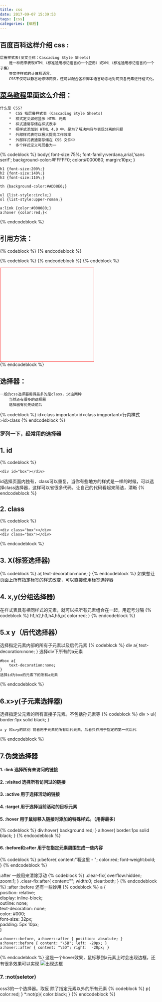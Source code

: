 ```yaml
---
title: css
date: 2017-09-07 15:39:53
tags: [css]
categories: [编程]
---
```



## 百度百科这样介绍 css :
	层叠样式表(英文全称：Cascading Style Sheets)
		是一种用来表现HTML（标准通用标记语言的一个应用）或XML（标准通用标记语言的一个子集）
		等文件样式的计算机语言。
		CSS不仅可以静态地修饰网页，还可以配合各种脚本语言动态地对网页各元素进行格式化。

## [菜鸟教程](http://www.runoob.com/css/css-intro.html)里面这么介绍：
	什么是 CSS?
		*  CSS 指层叠样式表 (Cascading Style Sheets)
		*  样式定义如何显示 HTML 元素
		*  样式通常存储在样式表中
		*  把样式添加到 HTML 4.0 中，是为了解决内容与表现分离的问题
		*  外部样式表可以极大提高工作效率
		*  外部样式表通常存储在 CSS 文件中
		*  多个样式定义可层叠为一

{% codeblock %}
	body{
		font-size:75%;
		font-family:verdana,arial,'sans serif';
		background-color:#FFFFF0;
		color:#000080;
		margin:10px;
	}

	h1 {font-size:200%;}
	h2 {font-size:140%;}
	h3 {font-size:110%;}

	th {background-color:#ADD8E6;}

	ul {list-style:circle;}
	ol {list-style:upper-roman;}

	a:link {color:#000080;}
	a:hover {color:red;}<
{% endcodeblock %}

## 引用方法：
{% codeblock %}
	<link href="../css/index.css" type="text/css">
{% endcodeblock %}

{% codeblock %}
	<style>
		body{
			margin:0;
			padding:0;
			font-size:14px;
		}
	</style>
{% endcodeblock %}
{% codeblock %}
	<div class="box" style="width:300px;height:300px"></div>
{% endcodeblock %}

## 选择器：
	一般的css选择器用得最多的是class，id这两种
		当然还有很多的选择器
		选择器有优先级前后 
{% codeblock %}
	id>class  important>id>class  imgportant>行内样式>id>class
{% endcodeblock %}

### 罗列一下，经常用的选择器

## 1. id
{% codeblock %}
	<style>
		#box{
			width:100px;
			height:100px;
			border:1px solid red;
		}
	</style>


	<div id="box"></div>
id选择页面内独有，class可以重复，当你有些地方的样式是一样的时候，可以选择class选择器，这样可以省很多代码。让自己的代码看起来简洁，清晰
{% endcodeblock %}

## 2. class
{% codeblock %}
	<style>
		.box{
			width:100px;
			height:100px;
			border:1px solid red;
		}
	</style>


	<div class="box"></div>
	<div class="box"></div>
{% endcodeblock %}

## 3. X(标签选择器)
{% codeblock %}
	a{
		text-decoration:none;
	}
{% endcodeblock %}
	如果想让页面上所有指定标签的样式改变，可以直接使用标签选择器

## 4. x,y(分组选择器)
在样式表具有相同样式的元素，就可以把所有元素组合在一起，用逗号分隔
{% codeblock %}
	h1,h2,h3,h4,h5,p{
		color:red;
	}
{% endcodeblock %}

## 5.x y（后代选择器）
选择指定元素内部的所有子元素以及后代元素
{% codeblock %}
	div a{
		text-decoration:none;
	}
	选择div下所有的a元素

	#box a{
		text-decoration:none;
	}
	选择id为box的元素下的所有a元素
{% endcodeblock %}

## 6.x>y(子元素选择器)
选择指定父元素的所有直接子元素。不包括孙元素等
{% codeblock %}
	div > ul{
		border:1px solid black;
	}

	x y 和x>y的区别 前者用于元素的所有后代元素，后者只作用于指定的第一代后代
{% endcodeblock %}

## 7.伪类选择器 
#### 1. :link 选择所有未访问的链接
#### 2. :visited 选择所有访问过的链接
#### 3. :active 用于选择活动的链接
#### 4. :target 用于选择当前活动的目标元素
#### 5. :hover 用于鼠标移入链接时添加的特殊样式。（用得最多）
{% codeblock %}
	div:hover{
		background:red;
	}
	a:hover{
		border:1px solid black;
	}
{% endcodeblock %}

#### 6. :before和:after  用于在指定元素周围生成一些内容
{% codeblock %}
	p:before{
		content:"看这里 - ";
		color:red;
		font-weight:bold;
	}
{% endcodeblock %}

:after 一般用来清除浮动
{% codeblock %}
	.clear-fix{
		overflow:hidden;
		zoom:1;
	}
	.clear-fix:after{
		content:"";
		width:0;
		clear:both;
	}
{% endcodeblock %}
:after :before 还有一些妙用
{% codeblock %}
	a {  
		position: relative;  
		display: inline-block;  
		outline: none;  
		text-decoration: none;  
		color: #000;  
		font-size: 32px;  
		padding: 5px 10px;  
	}  
		  
	a:hover::before, a:hover::after { position: absolute; }  
	a:hover::before { content: "\5B"; left: -20px; }  
	a:hover::after { content: "\5D"; right:  -20px; }
{% endcodeblock %}
这是一个hover效果，鼠标移到a元素上时会出现边框，还有很多效果可以实现
![出现边框](http://img1.cheny.org/dimblog/2013/10/6cc221614774e78add77d4e7a1171f591.gif)

### 7. :not(seletor)
css3的一个选择器。取反 除了指定元素以外的所有元素
{% codeblock %}
	p{
		color:red;
	}
	*:not(p){
		color:black;
	}
{% endcodeblock %}
